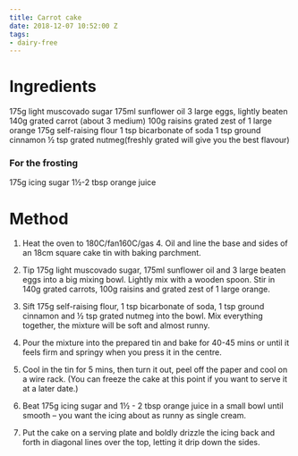 ```yaml
---
title: Carrot cake
date: 2018-12-07 10:52:00 Z
tags:
- dairy-free
---
```


# Ingredients
175g light muscovado sugar
175ml sunflower oil
3 large eggs, lightly beaten
140g grated carrot (about 3 medium)
100g raisins
grated zest of 1 large orange
175g self-raising flour
1 tsp bicarbonate of soda
1 tsp ground cinnamon
½ tsp grated nutmeg(freshly grated will give you the best flavour)

### For the frosting
175g icing sugar
1½-2 tbsp orange juice

# Method

1. Heat the oven to 180C/fan160C/gas 4. Oil and line the base and sides of an 18cm square cake tin with baking parchment.

2. Tip 175g light muscovado sugar, 175ml sunflower oil and 3 large beaten eggs into a big mixing bowl. Lightly mix with a wooden spoon. Stir in 140g grated carrots, 100g raisins and grated zest of 1 large orange.

3. Sift 175g self-raising flour, 1 tsp bicarbonate of soda, 1 tsp ground cinnamon and ½ tsp grated nutmeg into the bowl. Mix everything together, the mixture will be soft and almost runny.

4. Pour the mixture into the prepared tin and bake for 40-45 mins or until it feels firm and springy when you press it in the centre.

5. Cool in the tin for 5 mins, then turn it out, peel off the paper and cool on a wire rack. (You can freeze the cake at this point if you want to serve it at a later date.)

6. Beat 175g icing sugar and 1½ - 2 tbsp orange juice in a small bowl until smooth – you want the icing about as runny as single cream.

7. Put the cake on a serving plate and boldly drizzle the icing back and forth in diagonal lines over the top, letting it drip down the sides.